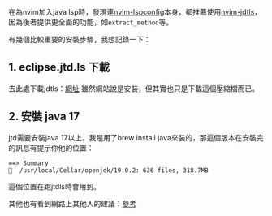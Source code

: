 在為nvim加入java lsp時，發現連[nvim-lspconfig](https://github.com/neovim/nvim-lspconfig/blob/master/doc/server_configurations.md#jdtls)本身，都推薦使用[nvim-jdtls](https://github.com/mfussenegger/nvim-jdtls)，因為後者提供更全面的功能，如`extract_method`等。

有幾個比較重要的安裝步驟，我想記錄一下：

## 1. eclipse.jtd.ls 下載
去此處下載jdtls：[網址](https://github.com/eclipse/eclipse.jdt.ls#installation)
雖然網站說是安裝，但其實也只是下載這個壓縮檔而已。

## 2. 安裝 java 17
jtd需要安裝java 17以上，我是用了brew install java來裝的，那這個版本在安裝完的訊息有提示你他的位置：
```
==> Summary
🍺  /usr/local/Cellar/openjdk/19.0.2: 636 files, 318.7MB
```
這個位置在跑jtdls時會用到。

其他也有看到網路上其他人的建議：[參考](https://stackoverflow.com/questions/69875335/macos-how-to-install-java-17)
